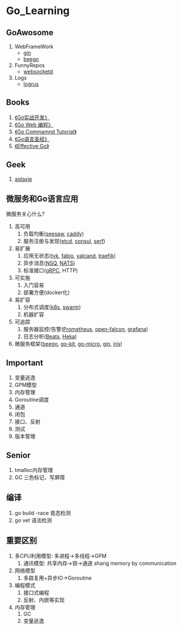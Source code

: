 # Go_Learning

## GoAwosome
1. WebFrameWork
    * [gin](https://gin-gonic.github.io/gin/) 
    * [beego](https://github.com/astaxie/beego)
2. FunnyRepos
    * [websocketd](https://github.com/joewalnes/websocketd)
3. Logs
    * [logrus](https://github.com/sirupsen/logrus)

## Books
1. [《Go实战开发》](https://github.com/astaxie/go-best-practice)
2. [《Go Web 编程》](https://wizardforcel.gitbooks.io/build-web-application-with-golang/content/)
3. [《Go Commamnd Tutorial》](https://github.com/hyper0x/go_command_tutorial)
4. [《Go语言圣经》](https://yar999.gitbooks.io/gopl-zh/content/)
5. [《Effective Go》](https://godoc.golangtc.com/doc/effective_go.html)

## Geek
1. [astaxie](https://github.com/astaxie)

## 微服务和Go语言应用
微服务关心什么?
1. 高可用
    1. 负载均衡([seesaw](https://github.com/google/seesaw), [caddy](https://github.com/mholt/caddy))
    2. 服务注册与发现([etcd](https://github.com/etcd-io/etcd), [consul](https://github.com/hashicorp/consul), [serf](https://github.com/hashicorp/serf))
2. 易扩展
    1. 应用无状态([tyk](), [fabio](), [valcand](), [traefik]())
    2. 异步消息([NSQ](), [NATS]())
    3. 标准接口([gRPC](), HTTP)
3. 可实施
    1. 入门容易
    2. 部署方便(docker化)
4. 易扩容
    1. 分布式调度([k8s](), [swarm]())
    2. 机器扩容
5. 可追踪
    1. 服务器监控/告警([Prometheus](), [open-falcon](), [grafana]())
    2. 日志分析([Beats](), [Heka]())
6. 微服务框架([beego](), [go-kit](), [go-micro](), [gin](), [iris]())

## Important
1. 变量逃逸
2. GPM模型
3. 内存管理
4. Goroutine调度
5. 通道
6. 闭包
7. 接口、反射
8. 测试
9. 版本管理

## Senior
1. tmalloc内存管理
2. GC 三色标记、写屏障

## 编译
1. go build -race 竟态检测
2. go vet 语法检测

## 重要区别
1. 多CPU利用模型: 多进程->多线程->GPM
    1. 通讯模型: 共享内存->锁->通道 sharig memory by communication 
2. 网络模型
    1. 多路复用+异步IO->Goroutine
2. 编程模式
    1. 接口式编程
    2. 反射、内嵌等实现
4. 内存管理
    1. GC
    2. 变量逃逸
